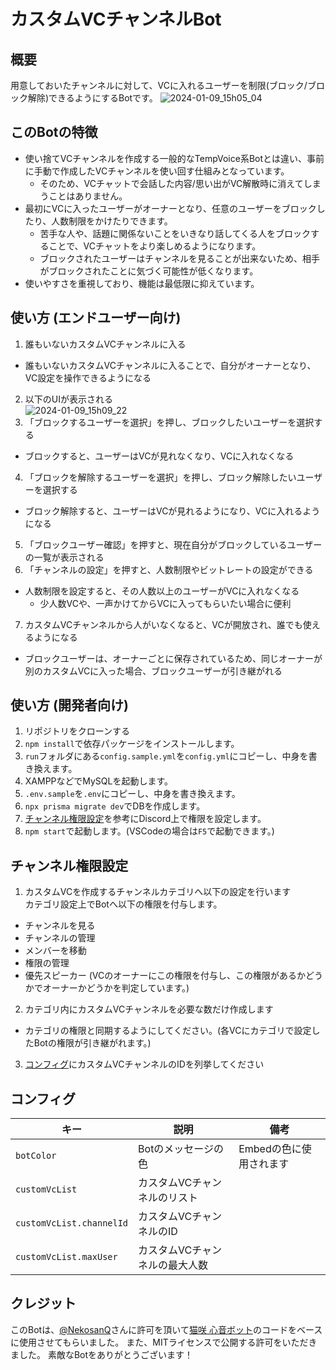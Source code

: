 # カスタムVCチャンネルBot

## 概要

用意しておいたチャンネルに対して、VCに入れるユーザーを制限(ブロック/ブロック解除)できるようにするBotです。
![2024-01-09_15h05_04](https://github.com/Kamesuta/discord-configurable-voice-channel/assets/16362824/de78d04c-244e-4455-9f44-d067435874c9)

## このBotの特徴

- 使い捨てVCチャンネルを作成する一般的なTempVoice系Botとは違い、事前に手動で作成したVCチャンネルを使い回す仕組みとなっています。
  - そのため、VCチャットで会話した内容/思い出がVC解散時に消えてしまうことはありません。
- 最初にVCに入ったユーザーがオーナーとなり、任意のユーザーをブロックしたり、人数制限をかけたりできます。
  - 苦手な人や、話題に関係ないことをいきなり話してくる人をブロックすることで、VCチャットをより楽しめるようになります。
  - ブロックされたユーザーはチャンネルを見ることが出来ないため、相手がブロックされたことに気づく可能性が低くなります。
- 使いやすさを重視しており、機能は最低限に抑えています。

## 使い方 (エンドユーザー向け)

1. 誰もいないカスタムVCチャンネルに入る
  - 誰もいないカスタムVCチャンネルに入ることで、自分がオーナーとなり、VC設定を操作できるようになる
2. 以下のUIが表示される  
![2024-01-09_15h09_22](https://github.com/Kamesuta/discord-configurable-voice-channel/assets/16362824/51da9a01-9b74-4e71-8928-3b96cec09a6f)
3. 「ブロックするユーザーを選択」を押し、ブロックしたいユーザーを選択する
  - ブロックすると、ユーザーはVCが見れなくなり、VCに入れなくなる
4. 「ブロックを解除するユーザーを選択」を押し、ブロック解除したいユーザーを選択する
  - ブロック解除すると、ユーザーはVCが見れるようになり、VCに入れるようになる
5. 「ブロックユーザー確認」を押すと、現在自分がブロックしているユーザーの一覧が表示される
6. 「チャンネルの設定」を押すと、人数制限やビットレートの設定ができる
  - 人数制限を設定すると、その人数以上のユーザーがVCに入れなくなる
    - 少人数VCや、一声かけてからVCに入ってもらいたい場合に便利
7. カスタムVCチャンネルから人がいなくなると、VCが開放され、誰でも使えるようになる
  - ブロックユーザーは、オーナーごとに保存されているため、同じオーナーが別のカスタムVCに入った場合、ブロックユーザーが引き継がれる

## 使い方 (開発者向け)

1. リポジトリをクローンする
2. `npm install`で依存パッケージをインストールします。
3. `run`フォルダにある`config.sample.yml`を`config.yml`にコピーし、中身を書き換えます。
4. XAMPPなどでMySQLを起動します。
5. `.env.sample`を`.env`にコピーし、中身を書き換えます。
6. `npx prisma migrate dev`でDBを作成します。
7. [チャンネル権限設定](#チャンネル権限設定)を参考にDiscord上で権限を設定します。
7. `npm start`で起動します。(VSCodeの場合は`F5`で起動できます。)

## チャンネル権限設定

1. カスタムVCを作成するチャンネルカテゴリへ以下の設定を行います  
  カテゴリ設定上でBotへ以下の権限を付与します。
  - チャンネルを見る
  - チャンネルの管理
  - メンバーを移動
  - 権限の管理
  - 優先スピーカー (VCのオーナーにこの権限を付与し、この権限があるかどうかでオーナーかどうかを判定しています。)
2. カテゴリ内にカスタムVCチャンネルを必要な数だけ作成します
  - カテゴリの権限と同期するようにしてください。(各VCにカテゴリで設定したBotの権限が引き継がれます。)
3. [コンフィグ](#コンフィグ)にカスタムVCチャンネルのIDを列挙してください

## コンフィグ

|キー             |説明             |備考             |
|----------------|----------------|----------------|
|`botColor`|Botのメッセージの色|Embedの色に使用されます|
|`customVcList`|カスタムVCチャンネルのリスト| |
|`customVcList.channelId`|カスタムVCチャンネルのID| |
|`customVcList.maxUser`|カスタムVCチャンネルの最大人数| |

## クレジット

このBotは、[@NekosanQ](https://github.com/NekosanQ)さんに許可を頂いて[猫咲 心音ボット](https://github.com/NekosanQ/DiscordBOT-Kokone)のコードをベースに使用させてもらいました。
また、MITライセンスで公開する許可をいただきました。
素敵なBotをありがとうございます！
